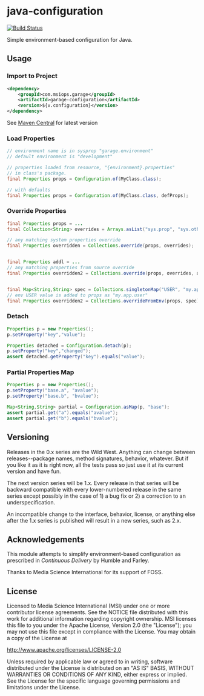 java-configuration
==================

[![Build Status](https://travis-ci.org/mediascience/java-configuration.svg)](https://travis-ci.org/mediascience/java-configuration)

Simple environment-based configuration for Java.

## Usage

### Import to Project
```xml
<dependency>
    <groupId>com.msiops.garage</groupId>
    <artifactId>garage-configuration</artifactId>
    <version>${v.configuration}</version>
</dependency>
```

See [Maven Central](http://search.maven.org/#search%7Cga%7C1%7Cg%3A%20%22com.msiops.garage%22%20a%3A%22garage-configuration%22) for latest version

### Load Properties
```java
// environment name is in sysprop "garage.environment"
// default environment is "development"

// properties loaded from resource, "{environment}.properties"
// in class's package.
final Properties props = Configuration.of(MyClass.class);

// with defaults
final Properties props = Configuration.of(MyClass.class, defProps);
```

### Override Properties
```java
final Properties props = ...
final Collection<String> overrides = Arrays.asList("sys.prop", "sys.other.prop");

// any matching system properties override
final Properties overridden = Collections.override(props, overrides);


final Properties addl = ...
// any matching properties from source override
final Properties overridden2 = Collections.override(props, overrides, addl);


final Map<String,String> spec = Collections.singletonMap("USER", "my.app.user");
// env USER value is added to props as "my.app.user"
final Properties overridden2 = Collections.overrideFromEnv(props, spec);
```

### Detach
```java
Properties p = new Properties();
p.setProperty("key","value");

Properties detached = Configuration.detach(p);
p.setProperty("key","changed");
assert detached.getProperty("key").equals("value");
```

### Partial Properties Map
```java
Properties p = new Properties();
p.setProperty("base.a", "avalue");
p.setProperty("base.b", "bvalue");

Map<String,String> partial = Configuration.asMap(p, "base");
assert partial.get("a").equals("avalue");
assert partial.get("b").equals("bvalue");
```


## Versioning

Releases in the 0.x series are the Wild West. Anything can change between
releases--package names, method signatures, behavior, whatever. But if you
like it as it is right now, all the tests pass so just use it at its current
version and have fun.

The next version series will be 1.x. Every release in that series will be
backward compatible with every lower-numbered release in the same series
except possibly in the case of 1) a bug fix or 2) a correction to an
underspecification.

An incompatible change to the interface, behavior, license, or anything else
after the 1.x series is published will result in a new series, such as
2.x.

## Acknowledgements

This module attempts to simplify environment-based configuration as prescribed
in _Continuous Delivery_ by Humble and Farley.

Thanks to Media Science International for its support of FOSS.

## License

Licensed to Media Science International (MSI) under one or more
contributor license agreements. See the NOTICE file distributed with this
work for additional information regarding copyright ownership. MSI
licenses this file to you under the Apache License, Version 2.0 (the
"License"); you may not use this file except in compliance with the
License. You may obtain a copy of the License at

http://www.apache.org/licenses/LICENSE-2.0

Unless required by applicable law or agreed to in writing, software
distributed under the License is distributed on an "AS IS" BASIS, WITHOUT
WARRANTIES OR CONDITIONS OF ANY KIND, either express or implied. See the
License for the specific language governing permissions and limitations
under the License.




